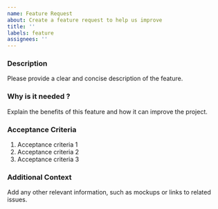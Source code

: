 ```yaml
---
name: Feature Request
about: Create a feature request to help us improve
title: ''
labels: feature
assignees: ''
---
```


### Description

Please provide a clear and concise description of the feature.

### Why is it needed ?

Explain the benefits of this feature and how it can improve the project.

### Acceptance Criteria

1. Acceptance criteria 1
2. Acceptance criteria 2
3. Acceptance criteria 3

### Additional Context

Add any other relevant information, such as mockups or links to related issues.